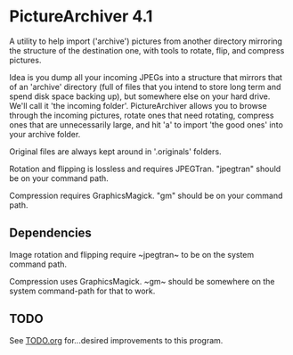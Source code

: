 # PictureArchiver 4.1

A utility to help import ('archive') pictures from
another directory mirroring the structure of the destination one,
with tools to rotate, flip, and compress pictures.

Idea is you dump all your incoming JPEGs into a structure
that mirrors that of an 'archive' directory
(full of files that you intend to store long term
and spend disk space backing up),
but somewhere else on your hard drive.
We'll call it 'the incoming folder'.
PictureArchiver allows you to browse through the incoming pictures,
rotate ones that need rotating, compress ones that are unnecessarily large,
and hit 'a' to import 'the good ones' into your archive folder.

Original files are always kept around in '.originals' folders.

Rotation and flipping is lossless and requires JPEGTran.
"jpegtran" should be on your command path.

Compression requires GraphicsMagick.
"gm" should be on your command path.

## Dependencies

Image rotation and flipping require ~jpegtran~ to be on the system command path.

Compression uses GraphicsMagick.  ~gm~ should be somewhere on the system command-path for that to work.

## TODO

See [TODO.org](TODO.org) for...desired improvements to this program.

